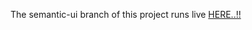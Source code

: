 The  semantic-ui branch of this project runs live [HERE..!!](https://gfa61-ga.github.io/react-table/)
